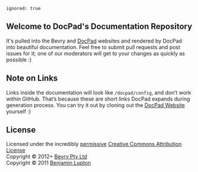 ```
ignored: true
```

## Welcome to DocPad's Documentation Repository

It's pulled into the Bevry and [DocPad](https://github.com/bevry/docpad-website) websites and rendered by DocPad into beautiful documentation. Feel free to submit pull requests and post issues for it; one of our moderators will get to your changes as quickly as possible :)


## Note on Links

Links inside the documentation will look like `/docpad/config`, and don’t work within GitHub. That’s because these are short links DocPad expands during generation process. You can try it out by cloning out the [DocPad Website](https://github.com/bevry/docpad-website) yourself :)


## License

Licensed under the incredibly [permissive](http://en.wikipedia.org/wiki/Permissive_free_software_licence) [Creative Commons Attribution License](http://creativecommons.org/licenses/by/3.0/)
<br/>Copyright &copy; 2012+ [Bevry Pty Ltd](http://bevry.me)
<br/>Copyright &copy; 2011 [Benjamin Lupton](http://balupton.com)
